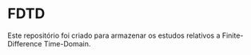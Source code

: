 # FDTD

Este repositório foi criado para armazenar os estudos relativos a Finite-Difference Time-Domain.
